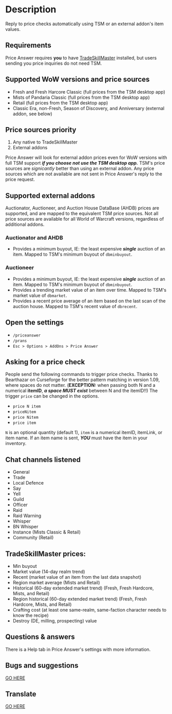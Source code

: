 # Description

Reply to price checks automatically using TSM or an external addon's item values.

## Requirements

Price Answer requires **you** to have [TradeSkillMaster](https://www.tradeskillmaster.com/install) installed, but users sending you price inquiries do not need TSM.

## Supported WoW versions and price sources

* Fresh and Fresh Harcore Classic (full prices from the TSM desktop app)
* Mists of Pandaria Classic (full prices from the TSM desktop app)
* Retail (full prices from the TSM desktop app)
* Classic Era, non-Fresh, Season of Discovery, and Anniversary (external addon, see below)

## Price sources priority

1. Any native to TradeSkillMaster
2. External addons

Price Answer will look for external addon prices even for WoW versions with full TSM support ***if you choose not use the TSM desktop app.*** TSM's price sources are *signicantly* better than using an external addon. Any price sources which are not available are not sent in Price Answer's reply to the price request.

## Supported external addons

Auctionator, Auctioneer, and Auction House DataBase (AHDB) prices are supported, and are mapped to the equivalent TSM price sources. Not all price sources are available for all World of Warcraft versions, regardless of additional addons.

### Auctionator and AHDB

* Provides a minimum buyout, IE: the least expensive ***single*** auction of an item. Mapped to TSM's minimum buyout of `dbminbuyout`.

### Auctioneer

* Provides a minimum buyout, IE: the least expensive ***single*** auction of an item. Mapped to TSM's minimum buyout of `dbminbuyout`.
* Provides a trending market value of an item over time. Mapped to TSM's market value of `dbmarket`.
* Provides a recent price average of an item based on the last scan of the auction house. Mapped to TSM's recent value of `dbrecent`.

## Open the settings

* `/priceanswer`
* `/prans`
* `Esc > Options > AddOns > Price Answer`

## Asking for a price check

People send the following commands to trigger price checks. Thanks to Bearthazar on Curseforge for the better pattern matching in version 1.09, where spaces do not matter. (**EXCEPTION:** when passing both N and a numerical **itemID**, ***a space MUST exist*** between N and the itemID!!) The trigger `price` can be changed in the options.

* `price N item`
* `priceNitem`
* `price Nitem`
* `price item`

`N` is an optional quantity (default 1), `item` is a numerical itemID, itemLink, or item name. If an item name is sent, ***YOU*** must have the item in your inventory.

## Chat channels listened

* General
* Trade
* Local Defence
* Say
* Yell
* Guild
* Officer
* Raid
* Raid Warning
* Whisper
* BN Whisper
* Instance (Mists Classic & Retail)
* Community (Retail)

## TradeSkillMaster prices:

* Min buyout
* Market value (14-day realm trend)
* Recent (market value of an item from the last data snapshot)
* Region market average (Mists and Retail)
* Historical (60-day extended market trend) (Fresh, Fresh Hardcore, Mists, and Retail)
* Region historical (60-day extended market trend) (Fresh, Fresh Hardcore, Mists, and Retail)
* Crafting cost (at least one same-realm, same-faction character needs to know the recipe)
* Destroy (DE, milling, prospecting) value

## Questions & answers

There is a Help tab in Price Answer's settings with more information.

## Bugs and suggestions

[GO HERE](https://github.com/Myrroddin/price-answer/issues)

## Translate

[GO HERE](https://legacy.curseforge.com/wow/addons/price-answer/localization)